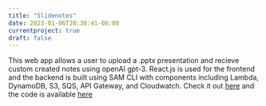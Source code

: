 ```yaml
---
title: "Slidenotes"
date: 2023-01-06T20:30:41-06:00
currentproject: true
draft: false 
---
```


This web app allows a user to upload a .pptx presentation and recieve custom created notes using openAI gpt-3. React.js is used for the frontend and the backend is built using SAM CLI with components including Lambda, DynamoDB, S3, SQS, API Gateway, and Cloudwatch. Check it out [here](https://www.slidenotes.dev/) and the code is available [here](https://github.com/timhradil/slidenotes)
